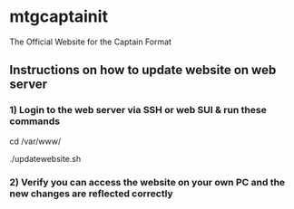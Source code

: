 # mtgcaptainit
 The Official Website for the Captain Format

## Instructions on how to update website on web server

### 1) Login to the web server via SSH or web SUI & run these commands

cd /var/www/

./updatewebsite.sh

### 2) Verify you can access the website on your own PC and the new changes are reflected correctly
